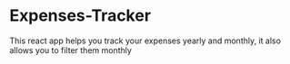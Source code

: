 # Expenses-Tracker
This react app helps you track your expenses yearly and monthly, it also allows you to filter them monthly
